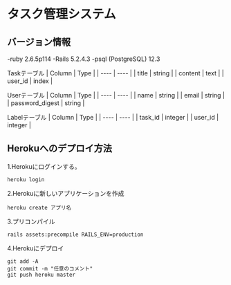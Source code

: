 # タスク管理システム

## バージョン情報
-ruby 2.6.5p114
-Rails 5.2.4.3
-psql (PostgreSQL) 12.3

Taskテーブル
|  Column  |  Type  |
| ---- | ---- |
|  title  |  string  |
|  content  |  text  |
|  user_id  |  index  |

Userテーブル
|  Column  |  Type  |
| ---- | ---- |
|  name  |  string  |
|  email  |  string  |
|  password_digest  |  string  |

Labelテーブル
|  Column  |  Type  |
| ---- | ---- |
|  task_id  |  integer  |
|  user_id  |  integer  |


## Herokuへのデプロイ方法
  
1.Herokuにログインする。
```
heroku login
```

2.Herokuに新しいアプリケーションを作成
```
heroku create アプリ名
```

3.プリコンパイル
```
rails assets:precompile RAILS_ENV=production
```

4.Herokuにデプロイ
```
git add -A
git commit -m "任意のコメント"
git push heroku master
```

